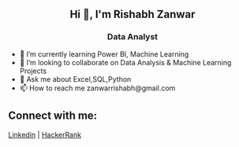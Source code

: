 <h2 align="center">Hi 👋, I'm Rishabh Zanwar</h2>
<h3 align="center">Data Analyst</h3>

<ul> 
   <li>🌱 I’m currently learning Power BI, Machine Learning </li>
   <li>👯 I’m looking to collaborate on Data Analysis & Machine Learning Projects </li>
   <li>💬 Ask me about Excel,SQL,Python </li>
   <li>📫 How to reach me zanwarrishabh@gmail.com </li>
</ul> 
<h2>Connect with me:</h2>
<p>
  <a href="https://www.linkedin.com/in/rishabh-zanwar-2a015124b/">Linkedin</a> | 
  <a href="https://www.hackerrank.com/profile/zanwarrishabh">HackerRank</a>
</p>


<!---
datawithrishabh/datawithrishabh is a ✨ special ✨ repository because its `README.md` (this file) appears on your GitHub profile.
You can click the Preview link to take a look at your changes.
--->
